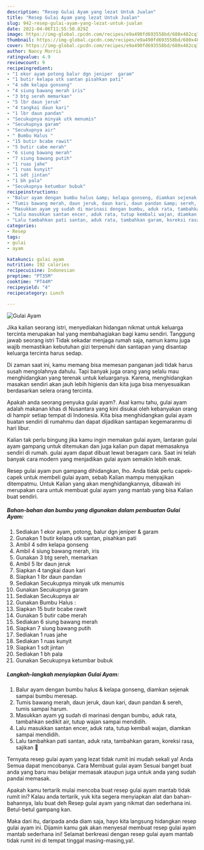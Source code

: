 ```yaml
---
description: "Resep Gulai Ayam yang lezat Untuk Jualan"
title: "Resep Gulai Ayam yang lezat Untuk Jualan"
slug: 942-resep-gulai-ayam-yang-lezat-untuk-jualan
date: 2021-04-06T11:55:50.829Z
image: https://img-global.cpcdn.com/recipes/e9a490fd693558bd/680x482cq70/gulai-ayam-foto-resep-utama.jpg
thumbnail: https://img-global.cpcdn.com/recipes/e9a490fd693558bd/680x482cq70/gulai-ayam-foto-resep-utama.jpg
cover: https://img-global.cpcdn.com/recipes/e9a490fd693558bd/680x482cq70/gulai-ayam-foto-resep-utama.jpg
author: Nancy Morris
ratingvalue: 4.9
reviewcount: 9
recipeingredient:
- "1 ekor ayam potong balur dgn jeniper  garam"
- "1 butir kelapa utk santan pisahkan pati"
- "4 sdm kelapa gonseng"
- "4 siung bawang merah iris"
- "3 btg sereh memarkan"
- "5 lbr daun jeruk"
- "4 tangkai daun kari"
- "1 lbr daun pandan"
- "Secukupnya minyak utk menumis"
- "Secukupnya garam"
- "Secukupnya air"
- " Bumbu Halus "
- "15 butir bcabe rawit"
- "5 butir cabe merah"
- "6 siung bawang merah"
- "7 siung bawang putih"
- "1 ruas jahe"
- "1 ruas kunyit"
- "1 sdt jintan"
- "1 bh pala"
- "Secukupnya ketumbar bubuk"
recipeinstructions:
- "Balur ayam dengan bumbu halus &amp; kelapa gonseng, diamkan sejenak sampai bumbu meresap."
- "Tumis bawang merah, daun jeruk, daun kari, daun pandan &amp; sereh, tumis sampai harum."
- "Masukkan ayam yg sudah di marinasi dengan bumbu, aduk rata, tambahkan sedikit air, tutup wajan sampai mendidih."
- "Lalu masukkan santan encer, aduk rata, tutup kembali wajan, diamkan sampai mendidih."
- "Lalu tambahkan pati santan, aduk rata, tambahkan garam, koreksi rasa, sajikan 🤤"
categories:
- Resep
tags:
- gulai
- ayam

katakunci: gulai ayam 
nutrition: 192 calories
recipecuisine: Indonesian
preptime: "PT35M"
cooktime: "PT44M"
recipeyield: "4"
recipecategory: Lunch

---
```



![Gulai Ayam](https://img-global.cpcdn.com/recipes/e9a490fd693558bd/680x482cq70/gulai-ayam-foto-resep-utama.jpg)

Jika kalian seorang istri, menyediakan hidangan nikmat untuk keluarga tercinta merupakan hal yang membahagiakan bagi kamu sendiri. Tanggung jawab seorang istri Tidak sekadar menjaga rumah saja, namun kamu juga wajib memastikan kebutuhan gizi terpenuhi dan santapan yang disantap keluarga tercinta harus sedap.

Di zaman  saat ini, kamu memang bisa memesan panganan jadi tidak harus susah mengolahnya dahulu. Tapi banyak juga orang yang selalu mau menghidangkan yang terenak untuk keluarganya. Karena, menghidangkan masakan sendiri akan jauh lebih higienis dan kita juga bisa menyesuaikan berdasarkan selera orang tercinta. 



Apakah anda seorang penyuka gulai ayam?. Asal kamu tahu, gulai ayam adalah makanan khas di Nusantara yang kini disukai oleh kebanyakan orang di hampir setiap tempat di Indonesia. Kita bisa menghidangkan gulai ayam buatan sendiri di rumahmu dan dapat dijadikan santapan kegemaranmu di hari libur.

Kalian tak perlu bingung jika kamu ingin memakan gulai ayam, lantaran gulai ayam gampang untuk ditemukan dan juga kalian pun dapat memasaknya sendiri di rumah. gulai ayam dapat dibuat lewat beragam cara. Saat ini telah banyak cara modern yang menjadikan gulai ayam semakin lebih enak.

Resep gulai ayam pun gampang dihidangkan, lho. Anda tidak perlu capek-capek untuk membeli gulai ayam, sebab Kalian mampu menyajikan ditempatmu. Untuk Kalian yang akan menghidangkannya, dibawah ini merupakan cara untuk membuat gulai ayam yang mantab yang bisa Kalian buat sendiri.

<!--inarticleads1-->

##### Bahan-bahan dan bumbu yang digunakan dalam pembuatan Gulai Ayam:

1. Sediakan 1 ekor ayam, potong, balur dgn jeniper &amp; garam
1. Gunakan 1 butir kelapa utk santan, pisahkan pati
1. Ambil 4 sdm kelapa gonseng
1. Ambil 4 siung bawang merah, iris
1. Gunakan 3 btg sereh, memarkan
1. Ambil 5 lbr daun jeruk
1. Siapkan 4 tangkai daun kari
1. Siapkan 1 lbr daun pandan
1. Sediakan Secukupnya minyak utk menumis
1. Gunakan Secukupnya garam
1. Sediakan Secukupnya air
1. Gunakan  Bumbu Halus :
1. Siapkan 15 butir bcabe rawit
1. Gunakan 5 butir cabe merah
1. Sediakan 6 siung bawang merah
1. Siapkan 7 siung bawang putih
1. Sediakan 1 ruas jahe
1. Sediakan 1 ruas kunyit
1. Siapkan 1 sdt jintan
1. Sediakan 1 bh pala
1. Gunakan Secukupnya ketumbar bubuk




<!--inarticleads2-->

##### Langkah-langkah menyiapkan Gulai Ayam:

1. Balur ayam dengan bumbu halus &amp; kelapa gonseng, diamkan sejenak sampai bumbu meresap.
1. Tumis bawang merah, daun jeruk, daun kari, daun pandan &amp; sereh, tumis sampai harum.
1. Masukkan ayam yg sudah di marinasi dengan bumbu, aduk rata, tambahkan sedikit air, tutup wajan sampai mendidih.
1. Lalu masukkan santan encer, aduk rata, tutup kembali wajan, diamkan sampai mendidih.
1. Lalu tambahkan pati santan, aduk rata, tambahkan garam, koreksi rasa, sajikan 🤤




Ternyata resep gulai ayam yang lezat tidak rumit ini mudah sekali ya! Anda Semua dapat mencobanya. Cara Membuat gulai ayam Sesuai banget buat anda yang baru mau belajar memasak ataupun juga untuk anda yang sudah pandai memasak.

Apakah kamu tertarik mulai mencoba buat resep gulai ayam mantab tidak rumit ini? Kalau anda tertarik, yuk kita segera menyiapkan alat dan bahan-bahannya, lalu buat deh Resep gulai ayam yang nikmat dan sederhana ini. Betul-betul gampang kan. 

Maka dari itu, daripada anda diam saja, hayo kita langsung hidangkan resep gulai ayam ini. Dijamin kamu gak akan menyesal membuat resep gulai ayam mantab sederhana ini! Selamat berkreasi dengan resep gulai ayam mantab tidak rumit ini di tempat tinggal masing-masing,ya!.

